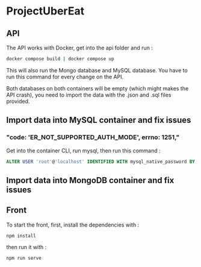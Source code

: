 # ProjectUberEat

## API

The API works with Docker, get into the api folder and run :

```bash
docker compose build | docker compose up
```
This will also run the Mongo database and MySQL database. You have to run this command for every change on the API.

Both databases on both containers will be empty (which might makes the API crash), you need to import the data with the .json and .sql files provided.

## Import data into MySQL container and fix issues

### "code: 'ER_NOT_SUPPORTED_AUTH_MODE', errno: 1251,"

Get into the container CLI, run mysql, then run this command :

```sql
ALTER USER 'root'@'localhost' IDENTIFIED WITH mysql_native_password BY 'mdptrocool'
```

## Import data into MongoDB container and fix issues

## Front

To start the front, first, install the dependencies with :

```Node
npm install
```

then run it with :

```Node
npm run serve
```

